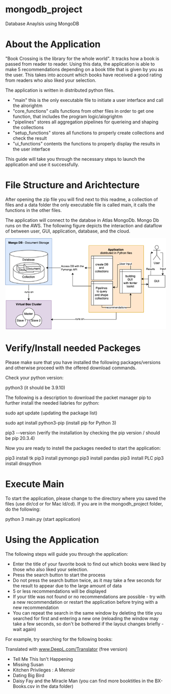 # mongodb_project
Database Anaylsis using MongoDB

# About the Application
"Book Crossing is the library for the whole world". It tracks how a book is passed from reader to reader. 
Using this data, the application is able to make 5 recommendations depending on a book title that is given by you as the user. 
This takes into account which books have received a good rating from readers who also liked your selection.

The application is written in distributed python files. 
- "main" this is the only executable file to initiate a user interface and call the alrorightm
- "core_functions" calls functions from other files in order to get one function, that includes the program logic/alogrightm
- "pipelines" stores all aggregation pipelines for querieing and shaping the collections
- "setup_functions" stores all functions to properly create collections and check the result
- "ui_functions" contents the functions to properly display the results in the user interface

This guide will take you through the necessary steps to launch the application and use it successfully.

# File Structure and Arichtecture
After opening the zip file you will find next to this readme, a collection of files and a data folder
the only executable file is called main, it calls the functions in the other files.

The application will connect to the databse in Atlas MongoDb. Mongo Db runs on the AWS.
The following figure depicts the interaction and dataflow of between user, GUI, application, database, and the cloud.

![alt text](https://github.com/Malea-create/mongodb_project/blob/5dd8f68854356bf82111b95e81f7e55600dcdcbb/docu/MongoDb-Architecture.png?raw=true)


# Verify/Install needed Packeges
Please make sure that you have installed the following packages/versions and otherwise proceed with the offered download commands.

Check your python version:

  python3
  (it should be 3.9.10)

The following is a description to download the packet manager pip to further install the needed liabries for python:

  sudo apt update
  (updating the package list)

  sudo apt install python3-pip
  (install pip for Python 3)

  pip3 --version
  (verify the installation by checking the pip version / should be pip 20.3.4)

Now you are ready to instell the packages needed to start the application:

  pip3 install tk
  pip3 install pymongo
  pip3 install pandas
  pip3 install PLC
  pip3 install dnspython

# Execute Main
To start the application, please change to the directory where you saved the files (use dir/cd or for Mac ld/cd).
If you are in the mongodh_project folder, do the following:

  python 3 main.py
  (start application)


# Using the Application
The following steps will guide you through the application:

- Enter the title of your favorite book to find out which books were liked by those who also liked your selection.
- Press the search button to start the process 
- Do not press the search button twice, as it may take a few seconds for the result to appear due to the large amount of data
- 5 or less recommendations will be displayed 
- If your title was not found or no recommendations are possible - try with a new recommendation or restart the application before trying with a new recommendation
- You can repeat the search in the same window by deleting the title you searched for first and entering a new one (reloading the window may take a few seconds, so don't be bothered if the layout changes briefly - wait again)


For example, try searching for the following books:

Translated with www.DeepL.com/Translator (free version)
- Tell Me This Isn't Happening
- Missing Susan
- Kitchen Privileges : A Memoir
- Dating Big Bird
- Daisy Fay and the Miracle Man
(you can find more booktitles in the BX-Books.csv in the data folder)

